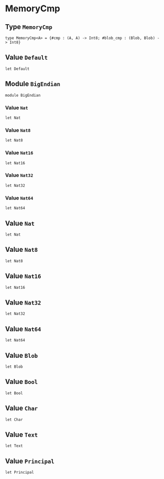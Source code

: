 # MemoryCmp

## Type `MemoryCmp`
``` motoko no-repl
type MemoryCmp<A> = {#cmp : (A, A) -> Int8; #blob_cmp : (Blob, Blob) -> Int8}
```


## Value `Default`
``` motoko no-repl
let Default
```


## Module `BigEndian`

``` motoko no-repl
module BigEndian
```


### Value `Nat`
``` motoko no-repl
let Nat
```



### Value `Nat8`
``` motoko no-repl
let Nat8
```



### Value `Nat16`
``` motoko no-repl
let Nat16
```



### Value `Nat32`
``` motoko no-repl
let Nat32
```



### Value `Nat64`
``` motoko no-repl
let Nat64
```


## Value `Nat`
``` motoko no-repl
let Nat
```


## Value `Nat8`
``` motoko no-repl
let Nat8
```


## Value `Nat16`
``` motoko no-repl
let Nat16
```


## Value `Nat32`
``` motoko no-repl
let Nat32
```


## Value `Nat64`
``` motoko no-repl
let Nat64
```


## Value `Blob`
``` motoko no-repl
let Blob
```


## Value `Bool`
``` motoko no-repl
let Bool
```


## Value `Char`
``` motoko no-repl
let Char
```


## Value `Text`
``` motoko no-repl
let Text
```


## Value `Principal`
``` motoko no-repl
let Principal
```

